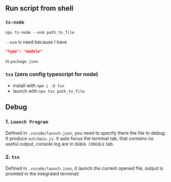 ## Run script from shell

### `ts-node`

```
npx ts-node --esm path_to_file
```

`--esm` is need because I have

```json
"type": "module"
```

in `package.json`

### `tsx` (zero config typescript for node)

- install with `npm i -D tsx`
- launch with `npx tsx path_to_file`

## Debug

### 1. `Launch Program`

Defined in `.vscode/launch.json`, you need to specify there the file to debug. It produce `out/main.js`. It auto focus the terminal tab, that contains no useful output, console log are in `DEBUG CONSOLE` tab.

### 2. `tsx`

Defined in `.vscode/launch.json`, it launch the current opened file, output is promted in the integrated terminal/
